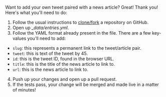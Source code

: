 Want to add your own tweet paired with a news article? Great! Thank you! Here's what you'll need to do:

1. Follow the usual instructions to [clone/fork](https://help.github.com/articles/fork-a-repo/) a repository on GitHub.
2. Open up *_data/entries.yml*.
3. Follow the YAML format already present in the file. There are a few key-values you'll need to add:
  * `slug`: this represents a permanent link to the tweet/article pair.
  * `tweet`: this is text of the tweet by 45.
  * `id`: this is the tweet ID, found in the browser URL.
  * `title`: this is the title of the news article to link to.
  * `url`: this is the news article to link to.
4. Push up your changes and open up a pull request.
5. If the tests pass, your change will be merged and made live in a matter of minutes!

